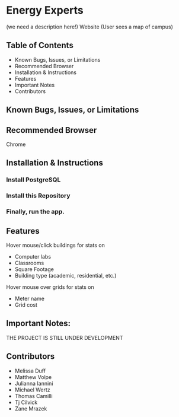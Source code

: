 # Energy Experts
(we need a description here!)
Website (User sees a map of campus)

## Table of Contents
* Known Bugs, Issues, or Limitations
* Recommended Browser
* Installation & Instructions
* Features
* Important Notes
* Contributors


## Known Bugs, Issues, or Limitations

## Recommended Browser
Chrome

## Installation & Instructions

### Install PostgreSQL

### Install this Repository

### Finally, run the app.

## Features

Hover mouse/click buildings for stats on
* Computer labs 
* Classrooms
* Square Footage
* Building type (academic, residential, etc.)
  
 
Hover mouse over grids for stats on
* Meter name
* Grid cost

## Important Notes:

THE PROJECT IS STILL UNDER DEVELOPMENT
  
## Contributors
* Melissa Duff
* Matthew Volpe
* Julianna Iannini
* Michael Wertz
* Thomas Camilli
* Tj Cilvick
* Zane Mrazek
